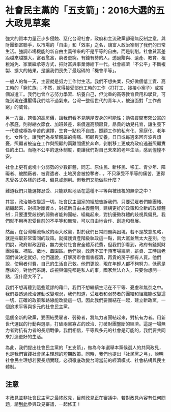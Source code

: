 # 社會民主黨的「五支箭」：2016大選的五大政見草案

強大的資本力量正步步侵蝕、惡化台灣社會，政府和主流政黨卻毫無反制之意，與財團鉅富聯手，以市場的「自由」和「效率」之名，讓富人政治宰制了我們的日常生活。強調市場機能的新自由主義帶來的不是平等的自由，而是剝削。社會貧富差距越來越擴大，富者愈富，窮者更窮。有錢有勢的人，透過贈與、遺產、教育、租稅減免、家業繼承等方式，把財富與事業傳給下一代。社會經濟「不公平」不斷複製、擴大的結果，是讓我們喪失了最起碼的「機會平等」。

一般人的每一天，主要就是努力工作討生活。我們不想失業，只好做個低工資、高工時的「窮忙族」；不然，就得接受部份工時的工作（打打工、接接小案子）或當個派遣工。我們也曾立志努力學習、培養自己，但沈重的高等教育費用和學貸，可能到現在還壓得我們喘不過氣來。台灣一整個世代的青年人，被迫面對「工作貧窮」的威脅。

另一方面，誇張的高房價，讓我們看不見購屋安身的可能性；勉強買間市郊公寓的小家庭，則得縮衣節食、加班兼差，來償還高額房貸。昂貴的幼兒托育，讓生養下一代變成極為辛苦的選擇，生育一點也不自由。照顧工作的私有化、家庭化、老年化、女性化，讓我們為長輩親屬的病痛、照顧與安養，日日或每週來回奔波與煩憂，照顧者被迫在工作與照顧的兩難間疲於奔命，剝削移工更成為政府逃避照顧責任的出口。而極不公平的退休制度，更讓我們對自己未來的老年生活，感到惶惶不安。

社會上更有處境十分弱勢的少數群體，同志、原住民、新移民、移工、青少年、障礙者、被關廠者、被資遣者、土地房舍被掠奪者...，不只承受不平等的痛苦，更得忍受各式各樣的歧視、偏見或剝削。但我們又能做些什麼？

難道我們只能選擇忍受、只能默默地活在這種不平等與被歧視的無奈之中？

其實，政治能改變這一切。社會民主國家的經驗告訴我們，只要受雇者們能團結、組織起來，對抗財團資本，對抗新自由主義體制，建構更好的政策和全新的政經體制；只要遭受歧視的弱勢者能夠團結、組織起來，對抗優勢群體的歧視與偏見，我們就不用再忍受目前的不平等和無奈，可以自由地合作、創造和發展。

然而，在台灣輪流執政的兩大政黨，對於我們日常問題與困境，若不是故意忽略，就是採取非常雷同的政策。就擁護資產階級執政這一點，兩大黨並無太大差別。他們說，政府財政困窘，無力支付社會安全體系花費，但我們卻看到，政府有錢幫財團減稅、補貼、徵地、蓋園區。他們說，政府不宜干預市場經濟，薪資、工時讓老闆們做決定就好。他們還說，打擊房市會傷害經濟，再貴的房子都有人買。他們說，使用者付費，自己的生活自己救。他們更說，現在年輕人都不夠努力，低薪是應該的。對他們來說，歧視與偏見都是私人的事，國家無法介入，只要你想開一點，沒什麼大不了。

我們不想再聽到這些荒謬的藉口，我們不想繼續生活在不平等、憂慮和無奈之中。我們要透過政治運動改變現況，我們知道，受雇者和弱勢者的團結和組織能改變這一切、正確的政策和路線能改變這一切。因此我們要團結在一起，建立新政黨，一個追求平等與多元的社會民主黨。

這個全新的政黨，要團結受雇者、弱勢者，將無力者團結起來，對抗有力者。用新世代選民的行動與選票，打破兩黨寡占的政治、打破財團壟斷的經濟。這是一場無力者對抗有力者的長期戰爭。我們相信，平等與多元的社會是可能的，我們要共同來打造更好的生活。

為此，我們提出社會民主黨的「五支箭」，做為今年選舉本黨候選人的共同政見，也是我們實踐社會民主理想的短期政策。同時，我們也提出「社民黨之弓」，說明社會民主理想若要長期實踐，必須徹底改變台灣當前的經濟模式、社會結構與民主體制。

## 注意

本政見並非社會民主黨之最終政見，目前政見正在審議中，若對政見內容有任何問題，請[到此](https://ask.sdparty.tw)參與政見審議，一起修正！
